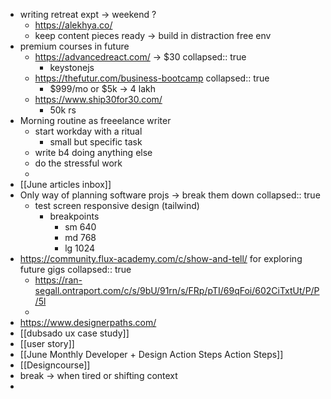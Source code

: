 - writing retreat expt -> weekend ?
	- https://alekhya.co/
	- keep content pieces ready -> build in distraction free env
- premium courses in future
	- https://advancedreact.com/ -> $30
	  collapsed:: true
		- keystonejs
	- https://thefutur.com/business-bootcamp
	  collapsed:: true
		- $999/mo or $5k -> 4 lakh
	- https://www.ship30for30.com/
		- 50k rs
- Morning routine as freeelance writer
	- start workday with a ritual
		- small but specific task
	- write b4 doing anything else
	- do the stressful work
	-
- [[June articles inbox]]
- Only way of planning software projs -> break them down
  collapsed:: true
	- test screen responsive design (tailwind)
		- breakpoints
			- sm 640
			- md 768
			- lg 1024
- https://community.flux-academy.com/c/show-and-tell/ for exploring future gigs
  collapsed:: true
	- https://ran-segall.ontraport.com/c/s/9bU/91rn/s/FRp/pTI/69qFoi/602CiTxtUt/P/P/5l
	-
- https://www.designerpaths.com/
- [[dubsado ux case study]]
- [[user story]]
- [[June Monthly Developer + Design Action Steps  Action Steps]]
- [[Designcourse]]
- break -> when tired or shifting context
-